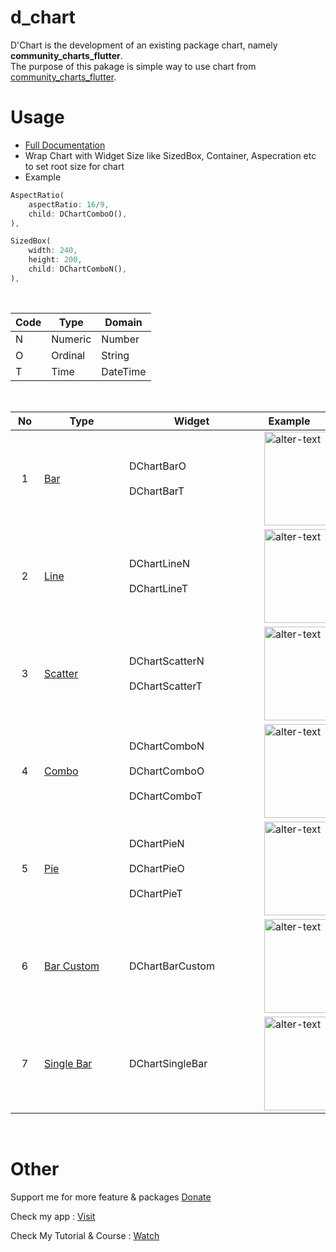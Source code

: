# d_chart

D'Chart is the development of an existing package chart, namely **community_charts_flutter**.\
The purpose of this pakage is simple way to use chart from [community_charts_flutter](https://pub.dev/packages/community_charts_flutter).

# Usage

- [Full Documentation](https://flutterdlux.netlify.app/d_chart/)
- Wrap Chart with Widget Size like SizedBox, Container, Aspecration etc to set root size for chart
- Example

```dart
AspectRatio(
    aspectRatio: 16/9,
    child: DChartComboO(),
),

SizedBox(
    width: 240,
    height: 200,
    child: DChartComboN(),
),
```

<br>

| Code | Type    | Domain   |
| ---- | ------- | -------- |
| N    | Numeric | Number   |
| O    | Ordinal | String   |
| T    | Time    | DateTime |

<br>

| <div style="width:30px">No</div> | <div style="width:120px">Type</div>                                       | <div style="width:200px">Widget</div>                                                                | <div style="width:80px">Example</div>                                                                                                                                                                                         |
| :------------------------------: | ------------------------------------------------------------------------- | ---------------------------------------------------------------------------------------------------- | ----------------------------------------------------------------------------------------------------------------------------------------------------------------------------------------------------------------------------- |
|                1                 | [Bar](https://flutterdlux.netlify.app/d_chart/widgets/bar/)               | <div style="height:40px">DChartBarO</div>DChartBarT                                                  | <image src="https://github.com/indratrisnar/d_chart/raw/master/pic/bar.png" caption="" alt="alter-text" height="" width="150" position="center" command="fill" option="q100" class="img-fluid" title=""  webp="false">        |
|                2                 | [Line](https://flutterdlux.netlify.app/d_chart/widgets/line/)             | <div style="height:40px">DChartLineN</div> DChartLineT                                               | <image src="https://github.com/indratrisnar/d_chart/raw/master/pic/line.png" caption="" alt="alter-text" height="" width="150" position="center" command="fill" option="q100" class="img-fluid" title=""  webp="false">       |
|                3                 | [Scatter](https://flutterdlux.netlify.app/d_chart/widgets/scatter/)       | <div style="height:40px">DChartScatterN</div> DChartScatterT                                         | <image src="https://github.com/indratrisnar/d_chart/raw/master/pic/scatter.png" caption="" alt="alter-text" height="" width="150" position="center" command="fill" option="q100" class="img-fluid" title=""  webp="false">    |
|                4                 | [Combo](https://flutterdlux.netlify.app/d_chart/widgets/combo/)           | <div style="height:40px">DChartComboN</div> <div style="height:40px">DChartComboO</div> DChartComboT | <image src="https://github.com/indratrisnar/d_chart/raw/master/pic/combo.png" caption="" alt="alter-text" height="" width="150" position="center" command="fill" option="q100" class="img-fluid" title=""  webp="false">      |
|                5                 | [Pie](https://flutterdlux.netlify.app/d_chart/widgets/pie/)               | <div style="height:40px">DChartPieN</div> <div style="height:40px">DChartPieO</div> DChartPieT       | <image src="https://github.com/indratrisnar/d_chart/raw/master/pic/pie.png" caption="" alt="alter-text" height="" width="150" position="center" command="fill" option="q100" class="img-fluid" title=""  webp="false">        |
|                6                 | [Bar Custom](https://flutterdlux.netlify.app/d_chart/widgets/bar_custom/) | DChartBarCustom                                                                                      | <image src="https://github.com/indratrisnar/d_chart/raw/master/pic/bar_custom.png" caption="" alt="alter-text" height="" width="150" position="center" command="fill" option="q100" class="img-fluid" title=""  webp="false"> |
|                7                 | [Single Bar](https://flutterdlux.netlify.app/d_chart/widgets/single_bar/) | DChartSingleBar                                                                                      | <image src="https://github.com/indratrisnar/d_chart/raw/master/pic/single_bar.png" caption="" alt="alter-text" height="" width="150" position="center" command="fill" option="q100" class="img-fluid" title=""  webp="false"> |

<br>

# Other

Support me for more feature & packages
[Donate](https://www.paypal.com/paypalme/indratrisnar)

Check my app : [Visit](https://indratrisnar.github.io/projects.html)

Check My Tutorial & Course : [Watch](https://www.youtube.com/channel/UC0d_xINEvCtlDCpWfBpnYpA)
